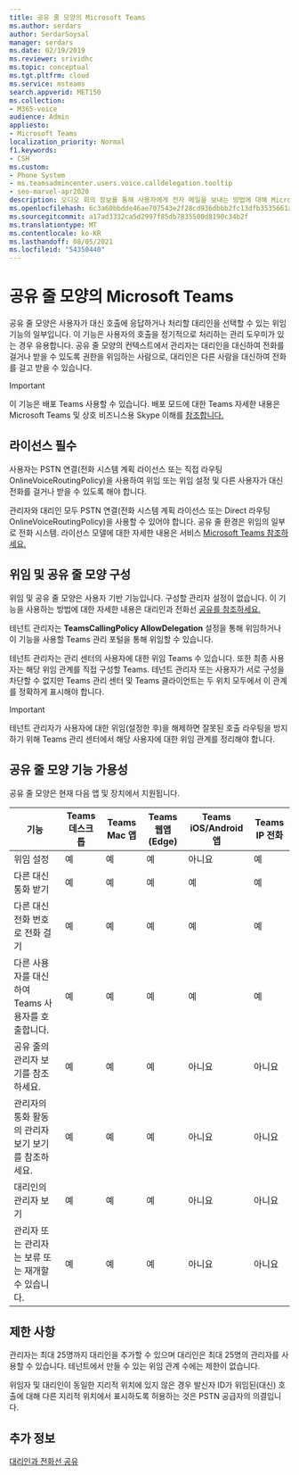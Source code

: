 ```yaml
---
title: 공유 줄 모양의 Microsoft Teams
ms.author: serdars
author: SerdarSoysal
manager: serdars
ms.date: 02/19/2019
ms.reviewer: srividhc
ms.topic: conceptual
ms.tgt.pltfrm: cloud
ms.service: msteams
search.appverid: MET150
ms.collection:
- M365-voice
audience: Admin
appliesto:
- Microsoft Teams
localization_priority: Normal
f1.keywords:
- CSH
ms.custom:
- Phone System
- ms.teamsadmincenter.users.voice.calldelegation.tooltip
- seo-marvel-apr2020
description: 오디오 회의 정보를 통해 사용자에게 전자 메일을 보내는 방법에 대해 Microsoft Teams.
ms.openlocfilehash: 6c3a60bbdde46ae707543e2f28cd936dbbb2fc13dfb3535661a710984c284d75
ms.sourcegitcommit: a17ad3332ca5d2997f85db7835500d8190c34b2f
ms.translationtype: MT
ms.contentlocale: ko-KR
ms.lasthandoff: 08/05/2021
ms.locfileid: "54350440"
---
```

# <a name="shared-line-appearance-in-microsoft-teams"></a>공유 줄 모양의 Microsoft Teams

공유 줄 모양은 사용자가 대신 호출에 응답하거나 처리할 대리인을 선택할 수 있는 위임 기능의 일부입니다. 이 기능은 사용자의 호출을 정기적으로 처리하는 관리 도우미가 있는 경우 유용합니다. 공유 줄 모양의 컨텍스트에서 관리자는 대리인을 대신하여 전화를 걸거나 받을 수 있도록 권한을 위임하는 사람으로, 대리인은 다른 사람을 대신하여 전화를 걸고 받을 수 있습니다.

> [!IMPORTANT]
> 이 기능은 배포 Teams 사용할 수 있습니다. 배포 모드에 대한 Teams 자세한 내용은 Microsoft Teams 및 상호 비즈니스용 Skype 이해를 [참조합니다.](teams-and-skypeforbusiness-coexistence-and-interoperability.md)

## <a name="license-required"></a>라이선스 필수

사용자는 PSTN 연결(전화 시스템 계획 라이선스 또는 직접 라우팅 OnlineVoiceRoutingPolicy)을 사용하여 위임 또는 위임 설정 및 다른 사용자가 대신 전화를 걸거나 받을 수 있도록 해야 합니다.

관리자와 대리인 모두 PSTN 연결(전화 시스템 계획 라이선스 또는 Direct 라우팅 OnlineVoiceRoutingPolicy)을 사용할 수 있어야 합니다. 공유 줄 환경은 위임의 일부로 전화 시스템. 라이선스 모델에 대한 자세한 내용은 서비스 [Microsoft Teams 참조하세요.](/office365/servicedescriptions/teams-service-description)

## <a name="configuring-delegation-and-shared-line-appearance"></a>위임 및 공유 줄 모양 구성

위임 및 공유 줄 모양은 사용자 기반 기능입니다. 구성할 관리자 설정이 없습니다. 이 기능을 사용하는 방법에 대한 자세한 내용은 대리인과 전화선 [공유를 참조하세요.](https://support.office.com/article/share-a-phone-line-with-a-delegate-16307929-a51f-43fc-8323-3b1bf115e5a8)

테넌트 관리자는 **TeamsCallingPolicy AllowDelegation** 설정을 통해 위임하거나 이 기능을 사용할 Teams 관리 포털을 통해 위임할 수 있습니다. 

테넌트 관리자는 관리 센터의 사용자에 대한 위임 Teams 수 있습니다. 또한 최종 사용자는 해당 위임 관계를 직접 구성할 Teams. 테넌트 관리자 또는 사용자가 서로 구성을 차단할 수 없지만 Teams 관리 센터 및 Teams 클라이언트는 두 위치 모두에서 이 관계를 정확하게 표시해야 합니다. 

> [!IMPORTANT]
> 테넌트 관리자가 사용자에 대한 위임(설정한 후)을 해제하면 잘못된 호출 라우팅을 방지하기 위해 Teams 관리 센터에서 해당 사용자에 대한 위임 관계를 정리해야 합니다.

## <a name="shared-line-appearance-feature-availability"></a>공유 줄 모양 기능 가용성

공유 줄 모양은 현재 다음 앱 및 장치에서 지원됩니다.

| 기능 | Teams 데스크톱 | Teams Mac 앱 | Teams 웹앱(Edge) |Teams iOS/Android 앱 | Teams IP 전화 |
|------------|---------------|---------------|----------------------|-----------------------------|----------------|
| 위임 설정 | 예 | 예 | 예 | 아니요 | 예 |
| 다른 대신 통화 받기 | 예 | 예 | 예 | 예 | 예 |
| 다른 대신 전화 번호로 전화 걸기 | 예 | 예 | 예 | 예 | 예 |
| 다른 사용자를 대신하여 Teams 사용자를 호출합니다. | 예 | 예 | 예 | 예 | 예 |
| 공유 줄의 관리자 보기를 참조하세요. | 예 | 예 | 예 | 아니요 | 아니요 |
| 관리자의 통화 활동의 관리자 보기 보기를 참조하세요. | 예 | 예 | 예 | 아니요 | 아니요 |
| 대리인의 관리자 보기 | 예 | 예 | 예 | 아니요 | 아니요 |
| 관리자 또는 관리자는 보류 또는 재개할 수 있습니다. | 예 | 예 | 예 | 아니요 | 아니요 |

## <a name="limitations"></a>제한 사항

관리자는 최대 25명까지 대리인을 추가할 수 있으며 대리인은 최대 25명의 관리자를 사용할 수 있습니다. 테넌트에서 만들 수 있는 위임 관계 수에는 제한이 없습니다. 
 
위임자 및 대리인이 동일한 지리적 위치에 있지 않은 경우 발신자 ID가 위임된(대신) 호출에 대해 다른 지리적 위치에서 표시하도록 허용하는 것은 PSTN 공급자의 의결입니다. 
 
## <a name="more-information"></a>추가 정보

[대리인과 전화선 공유](https://support.office.com/article/share-a-phone-line-with-a-delegate-16307929-a51f-43fc-8323-3b1bf115e5a8)